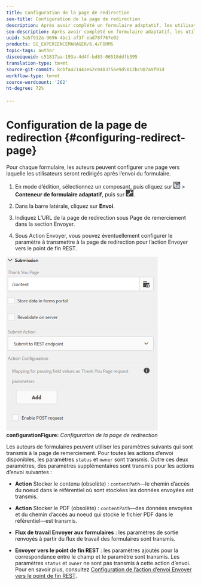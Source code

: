 ```yaml
---
title: Configuration de la page de redirection
seo-title: Configuration de la page de redirection
description: Après avoir complété un formulaire adaptatif, les utilisateurs peuvent être redirigés vers une page Web que les auteurs de formulaires peuvent configurer lors de la phase de création.
seo-description: Après avoir complété un formulaire adaptatif, les utilisateurs peuvent être redirigés vers une page Web que les auteurs de formulaires peuvent configurer lors de la phase de création.
uuid: 5a5f912a-9696-4bc1-af3f-ead78f767e02
products: SG_EXPERIENCEMANAGER/6.4/FORMS
topic-tags: author
discoiquuid: c51817aa-193a-4d4f-bd83-06518ddfb395
translation-type: tm+mt
source-git-commit: 8cbfa421443e62c0483756e9d5812bc987a9f91d
workflow-type: tm+mt
source-wordcount: '262'
ht-degree: 72%

---
```



# Configuration de la page de redirection  {#configuring-redirect-page}

Pour chaque formulaire, les auteurs peuvent configurer une page vers laquelle les utilisateurs seront redirigés après l’envoi du formulaire.

1. En mode d’édition, sélectionnez un composant, puis cliquez sur ![niveau champ](assets/field-level.png) > **Conteneur de formulaire adaptatif**, puis sur ![cmppr](assets/cmppr.png).

1. Dans la barre latérale, cliquez sur **Envoi**. 

1. Indiquez L’URL de la page de redirection sous Page de remerciement dans la section Envoyer. 
1. Sous Action Envoyer, vous pouvez éventuellement configurer le paramètre à transmettre à la page de redirection pour l’action Envoyer vers le point de fin REST.

![Redirection de la page ](assets/thank-you-setting-1.png)
**configurationFigure:** *Configuration de la page de redirection*

Les auteurs de formulaires peuvent utiliser les paramètres suivants qui sont transmis à la page de remerciement. Pour toutes les actions d’envoi disponibles, les paramètres `status` et `owner` sont transmis. Outre ces deux paramètres, des paramètres supplémentaires sont transmis pour les actions d’envoi suivantes :

* **Action**  Stocker le contenu (obsolète) :  `contentPath`—le chemin d’accès du noeud dans le référentiel où sont stockées les données envoyées est transmis.

* **Action**  Stocker le PDF (obsolète) :  `contentPath`—des données envoyées et du chemin d’accès au noeud qui stocke le fichier PDF dans le référentiel—est transmis.

* **Flux de travail Envoyer aux formulaires** : les paramètres de sortie renvoyés à partir du flux de travail des formulaires sont transmis.

* **Envoyer vers le point de fin REST** : les paramètres ajoutés pour la correspondance entre le champ et le paramètre sont transmis. Les paramètres `status` et `owner` ne sont pas transmis à cette action d’envoi. Pour en savoir plus, consultez [Configuration de l’action d’envoi Envoyer vers le point de fin REST](/help/forms/using/configuring-submit-actions.md). 

